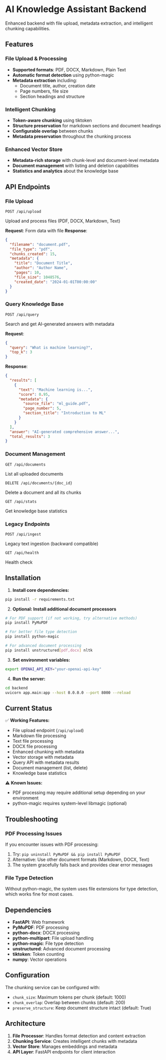 # AI Knowledge Assistant Backend

Enhanced backend with file upload, metadata extraction, and intelligent chunking capabilities.

## Features

### File Upload & Processing
- **Supported formats**: PDF, DOCX, Markdown, Plain Text
- **Automatic format detection** using python-magic
- **Metadata extraction** including:
  - Document title, author, creation date
  - Page numbers, file size
  - Section headings and structure

### Intelligent Chunking
- **Token-aware chunking** using tiktoken
- **Structure preservation** for markdown sections and document headings
- **Configurable overlap** between chunks
- **Metadata preservation** throughout the chunking process

### Enhanced Vector Store
- **Metadata-rich storage** with chunk-level and document-level metadata
- **Document management** with listing and deletion capabilities
- **Statistics and analytics** about the knowledge base

## API Endpoints

### File Upload
```
POST /api/upload
```
Upload and process files (PDF, DOCX, Markdown, Text)

**Request**: Form data with file
**Response**:
```json
{
  "filename": "document.pdf",
  "file_type": "pdf", 
  "chunks_created": 15,
  "metadata": {
    "title": "Document Title",
    "author": "Author Name",
    "pages": 10,
    "file_size": 1048576,
    "created_date": "2024-01-01T00:00:00"
  }
}
```

### Query Knowledge Base
```
POST /api/query
```
Search and get AI-generated answers with metadata

**Request**:
```json
{
  "query": "What is machine learning?",
  "top_k": 3
}
```

**Response**:
```json
{
  "results": [
    {
      "text": "Machine learning is...",
      "score": 0.95,
      "metadata": {
        "source_file": "ml_guide.pdf",
        "page_number": 5,
        "section_title": "Introduction to ML"
      }
    }
  ],
  "answer": "AI-generated comprehensive answer...",
  "total_results": 3
}
```

### Document Management
```
GET /api/documents
```
List all uploaded documents

```
DELETE /api/documents/{doc_id}
```
Delete a document and all its chunks

```
GET /api/stats
```
Get knowledge base statistics

### Legacy Endpoints
```
POST /api/ingest
```
Legacy text ingestion (backward compatible)

```
GET /api/health
```
Health check

## Installation

1. **Install core dependencies:**
```bash
pip install -r requirements.txt
```

2. **Optional: Install additional document processors**
```bash
# For PDF support (if not working, try alternative methods)
pip install PyMuPDF

# For better file type detection
pip install python-magic

# For advanced document processing
pip install unstructured[pdf,docx] nltk
```

3. **Set environment variables:**
```bash
export OPENAI_API_KEY="your-openai-api-key"
```

4. **Run the server:**
```bash
cd backend
uvicorn app.main:app --host 0.0.0.0 --port 8000 --reload
```

## Current Status

✅ **Working Features:**
- File upload endpoint (`/api/upload`)
- Markdown file processing
- Text file processing  
- DOCX file processing
- Enhanced chunking with metadata
- Vector storage with metadata
- Query API with metadata results
- Document management (list, delete)
- Knowledge base statistics

⚠️ **Known Issues:**
- PDF processing may require additional setup depending on your environment
- python-magic requires system-level libmagic (optional)

## Troubleshooting

### PDF Processing Issues
If you encounter issues with PDF processing:
1. Try: `pip uninstall PyMuPDF && pip install PyMuPDF`
2. Alternative: Use other document formats (Markdown, DOCX, Text)
3. The system gracefully falls back and provides clear error messages

### File Type Detection
Without python-magic, the system uses file extensions for type detection, which works fine for most cases.

## Dependencies

- **FastAPI**: Web framework
- **PyMuPDF**: PDF processing
- **python-docx**: DOCX processing  
- **python-multipart**: File upload handling
- **python-magic**: File type detection
- **unstructured**: Advanced document processing
- **tiktoken**: Token counting
- **numpy**: Vector operations

## Configuration

The chunking service can be configured with:
- `chunk_size`: Maximum tokens per chunk (default: 1000)
- `chunk_overlap`: Overlap between chunks (default: 200)
- `preserve_structure`: Keep document structure intact (default: True)

## Architecture

1. **File Processor**: Handles format detection and content extraction
2. **Chunking Service**: Creates intelligent chunks with metadata
3. **Vector Store**: Manages embeddings and metadata
4. **API Layer**: FastAPI endpoints for client interaction

